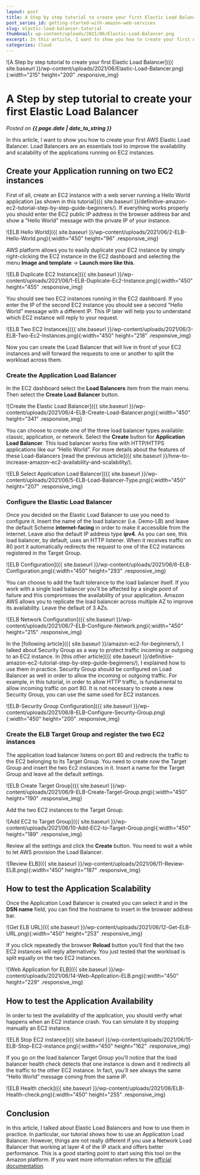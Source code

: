 ```yaml
---
layout: post
title: A Step by step tutorial to create your first Elastic Load Balancer
post_series_id: getting-started-with-amazon-web-services
slug: elastic-load-balancer-tutorial
thumbnail: wp-content/uploads/2021/06/Elastic-Load-Balancer.png
excerpt: In this article, I want to show you how to create your first AWS Elastic Load Balancer in the Amazon AWS platform.
categories: Cloud
---
```


![A Step by step tutorial to create your first Elastic Load Balancer]({{ site.baseurl }}/wp-content/uploads/2021/06/Elastic-Load-Balancer.png){:width="215" height="200" .responsive_img}

# A Step by step tutorial to create your first Elastic Load Balancer
_Posted on **{{ page.date | date_to_string }}**_

In this article, I want to show you how to create your first AWS Elastic Load Balancer. Load Balancers are an essentials tool to improve the availability and scalability of the applications running on EC2 instances.

## Create your Application running on two EC2 instances

First of all, create an EC2 instance with a web server running a Hello World application [as shown in this tutorial]({{ site.baseurl }}/definitive-amazon-ec2-tutorial-step-by-step-guide-beginners/). If everything works properly you should enter the EC2 public IP address in the browser address bar and show a “Hello World” message with the private IP of your instance.

![ELB Hello World]({{ site.baseurl }}/wp-content/uploads/2021/06/2-ELB-Hello-World.png){:width="450" height="96" .responsive_img}

AWS platform allows you to easily duplicate your EC2 instance by simply right-clicking the EC2 instance in the EC2 dashboard and selecting the menu **Image and template** -> **Launch more like this**.

![ELB Duplicate EC2 Instance]({{ site.baseurl }}/wp-content/uploads/2021/06/1-ELB-Duplicate-Ec2-Instance.png){:width="450" height="455" .responsive_img}

You should see two EC2 instances running in the EC2 dashboard. If you enter the IP of the second EC2 instance you should see a second “Hello World” message with a different IP. This IP later will help you to understand which EC2 instance will reply to your request.

![ELB Two EC2 Instances]({{ site.baseurl }}/wp-content/uploads/2021/06/3-ELB-Two-Ec2-Instances.png){:width="450" height="218" .responsive_img}

Now you can create the Load Balancer that will live in front of your EC2 instances and will forward the requests to one or another to split the workload across them.

### Create the Application Load Balancer

In the EC2 dashboard select the **Load Balancers** item from the main menu. Then select the **Create Load Balancer** button.

![Create the Elastic Load Balancer]({{ site.baseurl }}/wp-content/uploads/2021/06/4-ELB-Create-Load-Balancer.png){:width="450" height="341" .responsive_img}

You can choose to create one of the three load balancer types available: classic, application, or network. Select the **Create** button for **Application Load Balancer**. This load balancer works fine with HTTP/HTTPS applications like our “Hello World”. For more details about the features of these Load-Balancers [read the previous article]({{ site.baseurl }}/how-to-increase-amazon-ec2-availability-and-scalability/).

![ELB Select Application Load Balancer]({{ site.baseurl }}/wp-content/uploads/2021/06/5-ELB-Load-Balancer-Type.png){:width="450" height="207" .responsive_img}

### Configure the Elastic Load Balancer

Once you decided on the Elastic Load Balancer to use you need to configure it. Insert the name of the load balancer (i.e. Demo-LB) and leave the default Scheme **internet-facing** in order to make it accessible from the Internet. Leave also the default IP address type **ipv4**. As you can see, this load balancer, by default, uses an HTTP listener. When it receives traffic on 80 port it automatically redirects the request to one of the EC2 instances registered in the Target Group.

![ELB Configuration]({{ site.baseurl }}/wp-content/uploads/2021/06/6-ELB-Configuration.png){:width="450" height="293" .responsive_img}

You can choose to add the fault tolerance to the load balancer itself. If you work with a single load balancer you’ll be affected by a single point of failure and this compromises the availability of your application. Amazon AWS allows you to replicate the load balancer across multiple AZ to improve its availability. Leave the default of 3 AZs.

![ELB Network Configuration]({{ site.baseurl }}/wp-content/uploads/2021/06/7-ELB-Configure-Network.png){:width="450" height="215" .responsive_img}

In the [following article]({{ site.baseurl }}/amazon-ec2-for-beginners/), I talked about Security Group as a way to protect traffic incoming or outgoing to an EC2 instance. In [this other article]({{ site.baseurl }}/definitive-amazon-ec2-tutorial-step-by-step-guide-beginners/), I explained how to use them in practice. Security Group should be configured on Load Balancer as well in order to allow the incoming or outgoing traffic. For example, in this tutorial, in order to allow HTTP traffic, is fundamental to allow incoming traffic on port 80. It is not necessary to create a new Security Group, you can use the same used for EC2 instances.

![ELB-Security Group Configuration]({{ site.baseurl }}/wp-content/uploads/2021/06/8-ELB-Configure-Security-Group.png){:width="450" height="200" .responsive_img}

### Create the ELB Target Group and register the two EC2 instances

The application load balancer listens on port 80 and redirects the traffic to the EC2 belonging to its Target Group. You need to create now the Target Group and insert the two Ec2 instances in it. Insert a name for the Target Group and leave all the default settings.

![ELB Create Target Group]({{ site.baseurl }}/wp-content/uploads/2021/06/9-ELB-Create-Target-Group.png){:width="450" height="190" .responsive_img}

Add the two EC2 instances to the Target Group.

![Add EC2 to Target Group]({{ site.baseurl }}/wp-content/uploads/2021/06/10-Add-EC2-to-Target-Group.png){:width="450" height="189" .responsive_img}

Review all the settings and click the **Create** button. You need to wait a while to let AWS provision the Load Balancer.

![Review ELB]({{ site.baseurl }}/wp-content/uploads/2021/06/11-Review-ELB.png){:width="450" height="187" .responsive_img}

## How to test the Application Scalability

Once the Application Load Balancer is created you can select it and in the **DSN name** field, you can find the hostname to insert in the browser address bar.

![Get ELB URL]({{ site.baseurl }}/wp-content/uploads/2021/06/12-Get-ELB-URL.png){:width="450" height="253" .responsive_img}

If you click repeatedly the browser **Reload** button you’ll find that the two EC2 instances will reply alternatively. You just tested that the workload is split equally on the two EC2 instances.

![Web Application for ELB]({{ site.baseurl }}/wp-content/uploads/2021/06/14-Web-Application-ELB.png){:width="450" height="229" .responsive_img}

## How to test the Application Availability

In order to test the availability of the application, you should verify what happens when an EC2 instance crash. You can simulate it by stopping manually an EC2 instance.

![ELB Stop EC2 instance]({{ site.baseurl }}/wp-content/uploads/2021/06/15-ELB-Stop-EC2-instance.png){:width="450" height="162" .responsive_img}

If you go on the load balancer Target Group you’ll notice that the load balancer health check detects that one instance is down and it redirects all the traffic to the other EC2 instance. In fact, you’ll see always the same “Hello World” message coming from the same IP.

![ELB Health check]({{ site.baseurl }}/wp-content/uploads/2021/06/ELB-Health-check.png){:width="450" height="255" .responsive_img}

## Conclusion

In this article, I talked about Elastic Load Balancers and how to use them in practice. In particular, our tutorial shows how to use an Application Load Balancer. However, things are not really different if you use a Network Load Balancer that working at layer 4 of the IP stack and offers better performance. This is a good starting point to start using this tool on the Amazon platform. If you want more information refers to the [official documentation](https://aws.amazon.com/it/elasticloadbalancing/?whats-new-cards-elb.sort-by=item.additionalFields.postDateTime&whats-new-cards-elb.sort-order=desc).